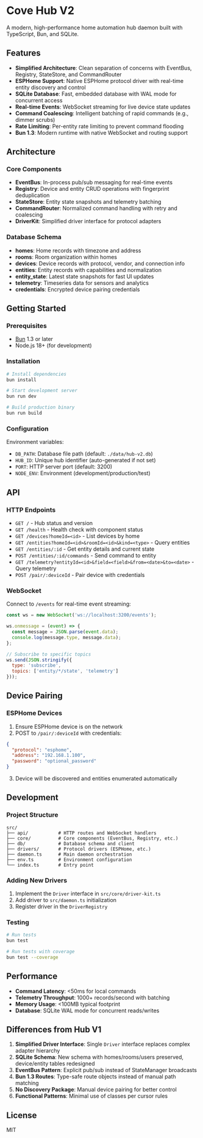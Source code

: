 # Cove Hub V2

A modern, high-performance home automation hub daemon built with TypeScript, Bun, and SQLite.

## Features

- **Simplified Architecture**: Clean separation of concerns with EventBus, Registry, StateStore, and CommandRouter
- **ESPHome Support**: Native ESPHome protocol driver with real-time entity discovery and control
- **SQLite Database**: Fast, embedded database with WAL mode for concurrent access
- **Real-time Events**: WebSocket streaming for live device state updates
- **Command Coalescing**: Intelligent batching of rapid commands (e.g., dimmer scrubs)
- **Rate Limiting**: Per-entity rate limiting to prevent command flooding
- **Bun 1.3**: Modern runtime with native WebSocket and routing support

## Architecture

### Core Components

- **EventBus**: In-process pub/sub messaging for real-time events
- **Registry**: Device and entity CRUD operations with fingerprint deduplication
- **StateStore**: Entity state snapshots and telemetry batching
- **CommandRouter**: Normalized command handling with retry and coalescing
- **DriverKit**: Simplified driver interface for protocol adapters

### Database Schema

- **homes**: Home records with timezone and address
- **rooms**: Room organization within homes
- **devices**: Device records with protocol, vendor, and connection info
- **entities**: Entity records with capabilities and normalization
- **entity_state**: Latest state snapshots for fast UI updates
- **telemetry**: Timeseries data for sensors and analytics
- **credentials**: Encrypted device pairing credentials

## Getting Started

### Prerequisites

- [Bun](https://bun.sh) 1.3 or later
- Node.js 18+ (for development)

### Installation

```bash
# Install dependencies
bun install

# Start development server
bun run dev

# Build production binary
bun run build
```

### Configuration

Environment variables:

- `DB_PATH`: Database file path (default: `./data/hub-v2.db`)
- `HUB_ID`: Unique hub identifier (auto-generated if not set)
- `PORT`: HTTP server port (default: 3200)
- `NODE_ENV`: Environment (development/production/test)

## API

### HTTP Endpoints

- `GET /` - Hub status and version
- `GET /health` - Health check with component status
- `GET /devices?homeId=<id>` - List devices by home
- `GET /entities?homeId=<id>&roomId=<id>&kind=<type>` - Query entities
- `GET /entities/:id` - Get entity details and current state
- `POST /entities/:id/commands` - Send command to entity
- `GET /telemetry?entityId=<id>&field=<field>&from=<date>&to=<date>` - Query telemetry
- `POST /pair/:deviceId` - Pair device with credentials

### WebSocket

Connect to `/events` for real-time event streaming:

```javascript
const ws = new WebSocket('ws://localhost:3200/events');

ws.onmessage = (event) => {
  const message = JSON.parse(event.data);
  console.log(message.type, message.data);
};

// Subscribe to specific topics
ws.send(JSON.stringify({
  type: 'subscribe',
  topics: ['entity/*/state', 'telemetry']
}));
```

## Device Pairing

### ESPHome Devices

1. Ensure ESPHome device is on the network
2. POST to `/pair/:deviceId` with credentials:

```json
{
  "protocol": "esphome",
  "address": "192.168.1.100",
  "password": "optional_password"
}
```

3. Device will be discovered and entities enumerated automatically

## Development

### Project Structure

```
src/
├── api/           # HTTP routes and WebSocket handlers
├── core/          # Core components (EventBus, Registry, etc.)
├── db/            # Database schema and client
├── drivers/       # Protocol drivers (ESPHome, etc.)
├── daemon.ts      # Main daemon orchestration
├── env.ts         # Environment configuration
└── index.ts       # Entry point
```

### Adding New Drivers

1. Implement the `Driver` interface in `src/core/driver-kit.ts`
2. Add driver to `src/daemon.ts` initialization
3. Register driver in the `DriverRegistry`

### Testing

```bash
# Run tests
bun test

# Run tests with coverage
bun test --coverage
```

## Performance

- **Command Latency**: <50ms for local commands
- **Telemetry Throughput**: 1000+ records/second with batching
- **Memory Usage**: <100MB typical footprint
- **Database**: SQLite WAL mode for concurrent reads/writes

## Differences from Hub V1

1. **Simplified Driver Interface**: Single `Driver` interface replaces complex adapter hierarchy
2. **SQLite Schema**: New schema with homes/rooms/users preserved, device/entity tables redesigned
3. **EventBus Pattern**: Explicit pub/sub instead of StateManager broadcasts
4. **Bun 1.3 Routes**: Type-safe route objects instead of manual path matching
5. **No Discovery Package**: Manual device pairing for better control
6. **Functional Patterns**: Minimal use of classes per cursor rules

## License

MIT

